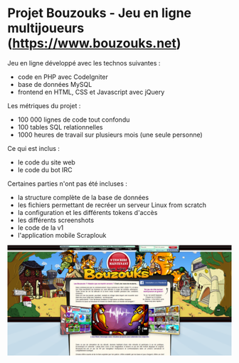# Projet Bouzouks - Jeu en ligne multijoueurs (https://www.bouzouks.net)

Jeu en ligne développé avec les technos suivantes :
- code en PHP avec CodeIgniter
- base de données MySQL
- frontend en HTML, CSS et Javascript avec jQuery

Les métriques du projet :
- 100 000 lignes de code tout confondu
- 100 tables SQL relationnelles
- 1000 heures de travail sur plusieurs mois (une seule personne)

Ce qui est inclus :
- le code du site web
- le code du bot IRC

Certaines parties n'ont pas été incluses :
- la structure complète de la base de données
- les fichiers permettant de recréer un serveur Linux from scratch
- la configuration et les différents tokens d'accès
- les différents screenshots
- le code de la v1
- l'application mobile Scraplouk

![alt text](https://github.com/jmigot/bouzouks/blob/master/bouzouks.png?raw=true)
